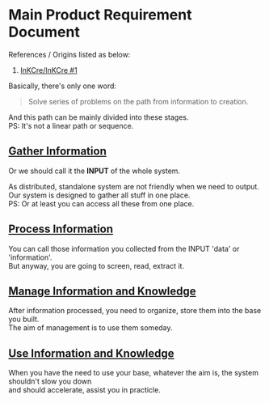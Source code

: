 # Main Product Requirement Document

References / Origins listed as below:

1. [InKCre/InKCre #1](https://github.com/InKCre/InKCre/issues/1/)

Basically, there's only one word:

> Solve series of problems on the path from information to creation.

And this path can be mainly divided into these stages. \
PS: It's not a linear path or sequence.

## [Gather Information](./gather-information/index.md)

Or we should call it the **INPUT** of the whole system.

As distributed, standalone system are not friendly when we need to output. \
Our system is designed to gather all stuff in one place. \
PS: Or at least you can access all these from one place.

## [Process Information](./process-information/index.md)

You can call those information you collected from the INPUT 'data' or 'information'. \
But anyway, you are going to screen, read, extract it.

## [Manage Information and Knowledge](./manage-info-kl/index.md)

After information processed, you need to organize, store them into the base you built. \
The aim of management is to use them someday.

## [Use Information and Knowledge](./use-info-kl/index.md)

When you have the need to use your base, whatever the aim is, the system shouldn't slow you down \
and should accelerate, assist you in practicle.
